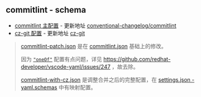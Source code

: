 ## commitlint - schema

- [commitlint 主配置](./commitlint.json) - 更新地址 [conventional-changelog/commitlint](https://github.com/conventional-changelog/commitlint/blob/master/%40commitlint/config-validator/src/commitlint.schema.json)
- [cz-git 配置](./cz-git.json) - 更新地址 [cz-git](https://github.com/Zhengqbbb/cz-git/blob/main/docs/public/schema/cz-git.json)

> [commitlint-patch.json](./commitlint-patch.json) 是在 [commitlint.json](./commitlint.json) 基础上的修改。
>
>因为 [`"oneOf"`](./commitlint.json#L6) 配置有点问题，详见 https://github.com/redhat-developer/vscode-yaml/issues/247 ，故去除。
>
> [commitlint-with-cz.json](./commitlint-with-cz.json) 是调整合并之后的完整配置，在 [settings.json - yaml.schemas](../settings.json) 中有映射配置。
